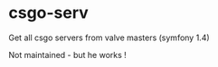 csgo-serv
=========

Get all csgo servers from valve masters (symfony 1.4)

Not maintained - but he works !

